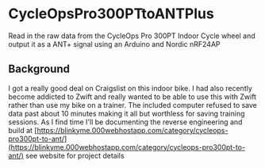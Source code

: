 # CycleOpsPro300PTtoANTPlus
Read in the raw data from the CycleOps Pro 300PT Indoor Cycle wheel and output it as a ANT+ signal using an Arduino and Nordic nRF24AP

## Background
I got a really good deal on Craigslist on this indoor bike. I had also recently become addicted to Zwift and really wanted to be able to use this with Zwift rather than use my bike on a trainer. The included computer refused to save data past about 10 minutes making it all but worthless for saving training sessions. As I find time I'll be documenting the reverse engineering and build at [https://blinkyme.000webhostapp.com/category/cycleops-pro300pt-to-ant/](https://blinkyme.000webhostapp.com/category/cycleops-pro300pt-to-ant/) see website for project details
